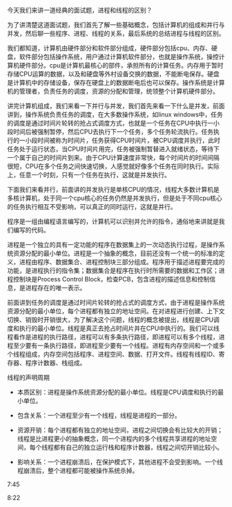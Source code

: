 今天我们来讲一道经典的面试题，进程和线程的区别？



为了讲清楚这道面试题，我们首先了解一些基础概念，包括计算机的组成和并行与并发，然后聊一些程序、进程、线程的关系，最后系统的总结进程与线程的区别。



我们都知道，计算机由硬件部分和软件部分组成，硬件部分包括cpu、内存、硬盘，软件部分包括操作系统，用户通过计算机软件部分，也就是操作系统，操控计算机硬件部分。cpu是计算机最核心的部件，承担所有的计算任务。内存用于暂时存储CPU运算的数据，以及和硬盘等外村设备交换的数据，不能断电保存。硬盘是计算机中的存储设备，保存在硬盘上的数据断电后也可以保存。操作系统是计算机的管理者，负责任务的调度，资源的分配和管理，统领整个计算机硬件部分。



讲完计算机组成，我们来看一下并行与并发，我们首先来看一下什么是并发，前面讲到，操作系统负责任务的调度，在大多数操作系统，如linux windows中，任务的调度是通过时间片轮转的抢占式调度方式，也就是一个任务在CPU中执行一小段时间后被强制暂停，然后CPU去执行下一个任务，多个任务轮流执行。任务执行的一小段时间被称为时间片，任务获得CPU时间片，被CPU调度并执行，此时任务处于运行状态，当CPU时间片用完，任务被强制暂替进入就绪状态，等待下一个属于自己的时间片到来。由于CPU计算速度非常快，每个时间片的时间间隔很短，CPU在多个任务之间快速切换，人感觉就好像多个任务在同时执行。实际上，任意一个时刻，只有一个任务在执行，这就是并发执行。



下面我们来看并行，前面讲的并发执行是单核CPU的情况，线程大多数计算机是多核计算机，处于同一个cpu核心的任务仍然是并发执行，但是处于不同cpu核心的任务执行相互不受影响，可以真正的同时运行，这就是并行。



程序是一组由编程语言编写的，计算机可以识别并允许的指令，通俗地来讲就是我们编写的代码。



进程是一个独立的具有一定功能的程序在数据集上的一次动态执行过程，是操作系统资源分配的最小单位。进程是一个抽象的概念，目前还没有一个统一的标准的定义，进程由程序、数据集合、进程控制块三部分组成。程序用于描述进程要完成的功能，是进程执行的指令集；数据集合是程序在执行时所需要的数据和工作区；进程控制块是Process Control Block，检查PCB，包含进程的描述信息和控制信息，是进程存在的唯一表示。



前面讲到任务的调度是通过时间片轮转的抢占式的调度方式，由于进程是操作系统资源分配的最小单位，每个进程都有独立的地址空间。在对进程进行创建、上下文切换、销毁时开销很大，为了解决这个问题，线程的概念被提出，线程是CPU调度和执行的最小单位。线程是真正去抢占时间片并在CPU中执行的。我们可以线程看作是进程的执行路径，进程可以有多条执行路径，即进程可以有多个线程，进程至少要有一条执行路径，即进程至少要有一个线程。进程有内存空间和一个或多个线程组成，内存空间包括程序、进程空间、数据、打开文件。线程有线程ID、寄存器、程序计数器、栈组成。



线程的声明周期



- 本质区别：进程是操作系统资源分配的最小单位。线程是CPU调度和执行的最小单位。

- 包含关系：一个进程至少有一个线程，线程是进程的一部分。
- 资源开销：每个进程都有独立的地址空间，进程之间切换会有比较大的开销；线程是比进程更小的抽象概念，同一个进程内的多个线程共享进程的地址空间，每个线程都有自己的独立运行栈和程序计数器，线程之间切开销比较小。
- 影响关系：一个进程崩溃后，在保护模式下，其他进程不会受到影响。一个线程崩溃后，整个进程都可能被操作系统杀掉。

7:45



8:22